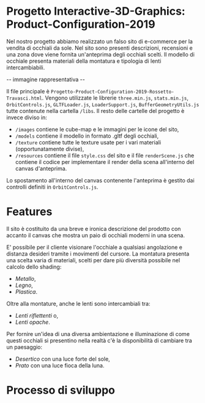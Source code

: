 # Progetto Interactive-3D-Graphics: Product-Configuration-2019

Nel nostro progetto abbiamo realizzato un falso sito di e-commerce per la vendita di occhiali da sole. Nel sito sono presenti descrizioni, recensioni e una zona dove viene fornita un'anteprima degli occhiali scelti. Il modello di occhiale presenta materiali della montatura e tipologia di lenti intercambiabili.

-- immagine rappresentativa --

Il file principale è `Progetto-Product-Configuration-2019-Rossetto-Travasci.html`. Vengono utilizzate le librerie `three.min.js`, `stats.min.js`, `OrbitControls.js`, `GLTFLoader.js`, `LoaderSupport.js`, `BufferGeometryUtils.js` tutte contenute nella cartella `/libs`. 
Il resto delle cartelle del progetto è invece diviso in:
- `/images` contiene le cube-map e le immagini per le icone del sito,
- `/models` contiene il modello in formato .gltf degli occhiali,
- `/texture` contiene tutte le texture usate per i vari materiali (opportunatamente divise),
- `/resources` contiene il file `style.css` del sito  e il file `renderScene.js` che contiene il codice per implementare il render della scena all'interno del canvas d'anteprima.

Lo spostamento all'interno del canvas contenente l'anteprima è gestito dai controlli definiti in `OrbitControls.js`.

# Features

Il sito è costituito da una breve e ironica descrizione  del prodotto con accanto il canvas che mostra un paio di occhiali moderni in una scena.

E' possibile per il cliente visionare l'occhiale a qualsiasi angolazione e distanza desideri tramite i movimenti del cursore. 
La montatura presenta una scelta varia di materiali, scelti per dare più diversità possibile nel calcolo dello shading:
- *Metallo*,
- *Legno*,
- *Plastica*.

Oltre alla montature, anche le lenti sono intercambiali tra:
 - *Lenti riflettenti* o,
 - *Lenti opache*.

Per fornire un'idea di una diversa ambientazione e illuminazione di come questi occhiali si presentino nella realtà c'è la disponibilità di cambiare tra un paesaggio:
- *Desertico* con una luce forte del sole,
- *Prato* con una luce fioca della luna.
# Processo di sviluppo

